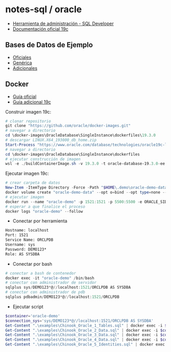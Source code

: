 # notes-sql / oracle

- [Herramienta de administración - SQL Developer](https://www.oracle.com/database/sqldeveloper/technologies/download/)
- [Documentación oficial 19c](https://docs.oracle.com/en/database/oracle/oracle-database/19/index.html)

## Bases de Datos de Ejemplo

- [Oficiales](https://github.com/oracle-samples/db-sample-schemas/releases)
- [Genérica](https://github.com/lerocha/chinook-database)
- [Adicionales](https://dataedo.com/kb/databases/oracle/sample-databases)

## Docker

- [Guía oficial](https://github.com/oracle/docker-images/blob/main/OracleDatabase/SingleInstance/README.md)
- [Guía adicional 19c](https://github.com/steveswinsburg/oracle19c-docker)

Construir imagen 19c:

```powershell
# clonar repositorio
git clone "https://github.com/oracle/docker-images.git"
# navegar a directorio
cd \docker-images\OracleDatabase\SingleInstance\dockerfiles\19.3.0
# descargar LINUX.X64_193000_db_home.zip
Start-Process "https://www.oracle.com/database/technologies/oracle19c-linux-downloads.html"
# navegar a directorio
cd \docker-images\OracleDatabase\SingleInstance\dockerfiles
# ejecutar construcción de imagen
wsl -e ./buildContainerImage.sh -v 19.3.0 -t oracle-database-19.3.0-ee -e
```

Ejecutar imagen 19c:

```powershell
# crear carpeta de datos
New-Item -ItemType Directory -Force -Path "$HOME\.demo\oracle-demo-data"
docker volume create "oracle-demo-data" --opt o=bind --opt type=none --opt device="$HOME\.demo\oracle-demo-data"
# ejecutar imagen
docker run --name "oracle-demo" -p 1521:1521 -p 5500:5500 -e ORACLE_SID=ORCLSID -e ORACLE_PDB=ORCLPDB -e ORACLE_PWD=DEMO123* -e INIT_SGA_SIZE=3096 -e INIT_PGA_SIZE=1024 -v "oracle-demo-data:/opt/oracle/oradata" -d "oracle-database-19.3.0-ee"
# esperar a que finalice el proceso
docker logs "oracle-demo" --follow
```

- Conectar por herramienta

```txt
Hostname: localhost
Port: 1521
Service Name: ORCLPDB
Username: sys
Password: DEMO123*
Role: AS SYSDBA
```

- Conectar por bash

```powershell
# conectar a bash de contenedor
docker exec -it "oracle-demo" /bin/bash
# conectar con administrador de servidor
sqlplus sys/DEMO123*@//localhost:1521/ORCLPDB AS SYSDBA
# conectar con administrador de pdb
sqlplus pdbadmin/DEMO123*@//localhost:1521/ORCLPDB
```

- Ejecutar script

```powershell
$container='oracle-demo'
$connection_sys='sys/DEMO123*@//localhost:1521/ORCLPDB AS SYSDBA'
Get-Content ".\examples\Chinook_Oracle_1_Tables.sql" | docker exec -i $container sqlplus $connection_sys
Get-Content ".\examples\Chinook_Oracle_2_Data.sql" | docker exec -i $container sqlplus $connection_sys
Get-Content ".\examples\Chinook_Oracle_3_Data.sql" | docker exec -i $container sqlplus $connection_sys
Get-Content ".\examples\Chinook_Oracle_4_Data.sql" | docker exec -i $container sqlplus $connection_sys
Get-Content ".\examples\Chinook_Oracle_5_Identities.sql" | docker exec -i $container sqlplus $connection_sys
```
